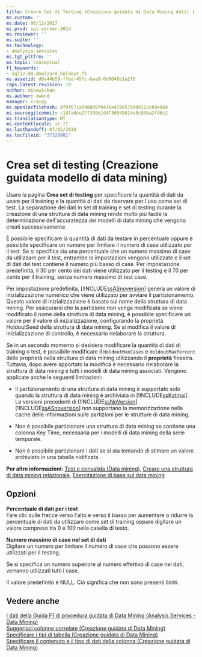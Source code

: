 ```yaml
---
title: Creare Set di Testing (Creazione guidata di Data Mining dati) | Microsoft Docs
ms.custom: ''
ms.date: 06/13/2017
ms.prod: sql-server-2014
ms.reviewer: ''
ms.suite: ''
ms.technology:
- analysis-services
ms.tgt_pltfrm: ''
ms.topic: conceptual
f1_keywords:
- sql12.dm.dmwizard.holdout.f1
ms.assetid: d0a44b59-ffbd-45fc-baa8-6b8046b1a2f5
caps.latest.revision: 19
author: minewiskan
ms.author: owend
manager: craigg
ms.openlocfilehash: 8f9f671a0980d979436e4780579d99122cb9e669
ms.sourcegitcommit: c18fadce27f330e1d4f36549414e5c84ba2f46c2
ms.translationtype: MT
ms.contentlocale: it-IT
ms.lasthandoff: 07/02/2018
ms.locfileid: "37326881"
---
```

# <a name="create-testing-set-data-mining-wizard"></a>Crea set di testing (Creazione guidata modello di data mining)
  Usare la pagina **Crea set di testing** per specificare la quantità di dati da usare per il training e la quantità di dati da riservare per l'uso come set di test. La separazione dei dati in set di training e set di testing durante la creazione di una struttura di data mining rende molto più facile la determinazione dell'accuratezza dei modelli di data mining che vengono creati successivamente.  
  
 È possibile specificare la quantità di dati da testare in percentuale oppure è possibile specificare un numero per limitare il numero di case utilizzato per il test. Se si specifica sia una percentuale che un numero massimo di case da utilizzare per il test, entrambe le impostazioni vengono utilizzate e il set di dati del test contiene il numero più basso di case. Per impostazione predefinita, il 30 per cento dei dati viene utilizzato per il testing e il 70 per cento per il training, senza numero massimo di test case.  
  
 Per impostazione predefinita, [!INCLUDE[ssASnoversion](../includes/ssasnoversion-md.md)] genera un valore di inizializzazione numerico che viene utilizzato per avviare il partizionamento. Questo valore di inizializzazione è basato sul nome della struttura di data mining. Per assicurarsi che la partizione non venga modificata se viene modificato il nome della struttura di data mining, è possibile specificare un valore per il valore di inizializzazione, configurando la proprietà HoldoutSeed della struttura di data mining. Se si modifica il valore di inizializzazione di controllo, è necessario rielaborare la struttura.  
  
 Se in un secondo momento si desidera modificare la quantità di dati di training o test, è possibile modificare il `HoldoutMaxCases` e `HoldoutMaxPercent` delle proprietà nella struttura di data mining utilizzando il **proprietà** finestra. Tuttavia, dopo avere apportato la modifica è necessario rielaborare la struttura di data mining e tutti i modelli di data mining associati. Vengono applicate anche le seguenti limitazioni:  
  
-   Il partizionamento di una struttura di data mining è supportato solo quando la struttura di data mining è archiviata in [!INCLUDE[ssKatmai](../includes/sskatmai-md.md)]. Le versioni precedenti di [!INCLUDE[ssNoVersion](../includes/ssnoversion-md.md)] [!INCLUDE[ssASnoversion](../includes/ssasnoversion-md.md)] non supportano la memorizzazione nella cache delle informazioni sulle partizioni per le strutture di data mining.  
  
-   Non è possibile partizionare una struttura di data mining se contiene una colonna Key Time, necessaria per i modelli di data mining della serie temporale.  
  
-   Non è possibile partizionare i dati se si sta tentando di stimare un valore archiviato in una tabella nidificata.  
  
 **Per altre informazioni:** [Test e convalida &#40;Data mining&#41;](data-mining/testing-and-validation-data-mining.md), [Creare una struttura di data mining relazionale](data-mining/create-a-relational-mining-structure.md), [Esercitazione di base sul data mining](../../2014/tutorials/basic-data-mining-tutorial.md)  
  
## <a name="options"></a>Opzioni  
 **Percentuale di dati per i test**  
 Fare clic sulle frecce verso l'alto e verso il basso per aumentare o ridurre la percentuale di dati da utilizzare come set di training oppure digitare un valore compreso tra 0 e 100 nella casella di testo.  
  
 **Numero massimo di case nel set di dati**  
 Digitare un numero per limitare il numero di case che possono essere utilizzati per il testing.  
  
 Se si specifica un numero superiore al numero effettivo di case nei dati, verranno utilizzati tutti i case.  
  
 Il valore predefinito è NULL. Ciò significa che non sono presenti limiti.  
  
## <a name="see-also"></a>Vedere anche  
 [I dati della Guida F1 di procedura guidata di Data Mining &#40;Analysis Services - Data Mining&#41;](data-mining-wizard-f1-help-analysis-services-data-mining.md)   
 [Suggerisci colonne correlate &#40;Creazione guidata di Data Mining&#41;](suggest-related-columns-data-mining-wizard.md)   
 [Specificare i tipi di tabella &#40;Creazione guidata di Data Mining&#41;](specify-table-types-data-mining-wizard.md)   
 [Specificare il contenuto e il tipo di dati della colonna &#40;Creazione guidata di Data Mining&#41;](specify-the-column-s-content-and-data-type-data-mining-wizard.md)  
  
  
